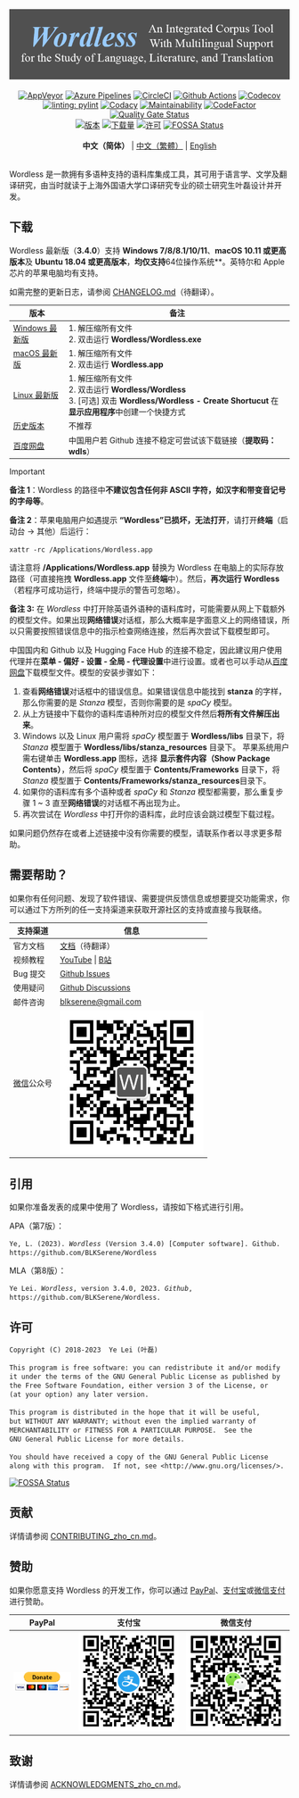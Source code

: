 <!--
# Wordless: README - Chinese (Simplified)
# Copyright (C) 2018-2023  Ye Lei (叶磊)
#
# This program is free software: you can redistribute it and/or modify
# it under the terms of the GNU General Public License as published by
# the Free Software Foundation, either version 3 of the License, or
# (at your option) any later version.
#
# This program is distributed in the hope that it will be useful,
# but WITHOUT ANY WARRANTY; without even the implied warranty of
# MERCHANTABILITY or FITNESS FOR A PARTICULAR PURPOSE.  See the
# GNU General Public License for more details.
#
# You should have received a copy of the GNU General Public License
# along with this program.  If not, see <http://www.gnu.org/licenses/>.
-->

<div align="center"><img src="/doc/wl_logo.png" alt="Wordless：一款拥有多语种支持的语料库集成工具，可用于语言学、文学及翻译研究"></div>

<br>

<div align="center">
    <a href="https://ci.appveyor.com/project/BLKSerene/wordless">
        <img src="https://ci.appveyor.com/api/projects/status/github/BLKSerene/Wordless?svg=true" alt="AppVeyor"></a>
    <a href="https://dev.azure.com/blkserene/BLKSerene%20-%20Github/_build/latest?definitionId=1&branchName=main">
        <img src="https://dev.azure.com/blkserene/BLKSerene%20-%20Github/_apis/build/status%2FBLKSerene.Wordless?branchName=main" alt="Azure Pipelines"></a>
    <a href="https://dl.circleci.com/status-badge/redirect/gh/BLKSerene/Wordless/tree/main">
        <img src="https://dl.circleci.com/status-badge/img/gh/BLKSerene/Wordless/tree/main.svg?style=svg" alt="CircleCI"></a>
    <a href="https://github.com/BLKSerene/Wordless/actions/workflows/tests.yml">
        <img src="https://github.com/BLKSerene/Wordless/actions/workflows/tests.yml/badge.svg" alt="Github Actions"></a>
    <a href="https://codecov.io/gh/BLKSerene/Wordless">
        <img src="https://codecov.io/gh/BLKSerene/Wordless/branch/main/graph/badge.svg?token=ED6TW92A7G" alt="Codecov"></a>
</div>

<div align="center">
    <a href="https://github.com/PyCQA/pylint">
        <img src="https://img.shields.io/badge/linting-pylint-yellowgreen" alt="linting: pylint"></a>
    <a href="https://app.codacy.com/gh/BLKSerene/Wordless/dashboard?utm_source=gh&utm_medium=referral&utm_content=&utm_campaign=Badge_grade">
        <img src="https://app.codacy.com/project/badge/Grade/8226d15d1c4b4268beee760f9b59b3db" alt="Codacy"></a>
    <a href="https://codeclimate.com/github/BLKSerene/Wordless/maintainability">
        <img src="https://api.codeclimate.com/v1/badges/e4d3b7664cc0a265668c/maintainability" alt="Maintainability"></a>
    <a href="https://www.codefactor.io/repository/github/blkserene/wordless">
        <img src="https://www.codefactor.io/repository/github/blkserene/wordless/badge" alt="CodeFactor"></a>
    <a href="https://sonarcloud.io/summary/new_code?id=BLKSerene_Wordless">
        <img src="https://sonarcloud.io/api/project_badges/measure?project=BLKSerene_Wordless&metric=alert_status" alt="Quality Gate Status"></a>
</div>

<div align="center">
    <a href="https://github.com/BLKSerene/Wordless/releases">
        <img src="https://img.shields.io/github/v/release/BLKSerene/Wordless?include_prereleases&label=%E7%89%88%E6%9C%AC&sort=semver" alt="版本"></a>
    <a href="#下载">
        <img src="https://img.shields.io/github/downloads/BLKSerene/Wordless/total?label=%E4%B8%8B%E8%BD%BD%E9%87%8F" alt="下载量"></a>
    <a href="/LICENSE.txt">
        <img src="https://img.shields.io/github/license/BLKSerene/Wordless?label=%E8%AE%B8%E5%8F%AF" alt="许可"></a>
    <a href="https://app.fossa.com/projects/git%2Bgithub.com%2FBLKSerene%2FWordless?ref=badge_shield">
        <img src="https://app.fossa.com/api/projects/git%2Bgithub.com%2FBLKSerene%2FWordless.svg?type=shield" alt="FOSSA Status"></a>
</div>

<br>

<div align="center">
    <b>中文（简体）</b> | <a href="/README_zho_tw.md">中文（繁體）</a> | <a href="https://github.com/BLKSerene/Wordless#readme">English</a>
</div>

<br>

Wordless 是一款拥有多语种支持的语料库集成工具，其可用于语言学、文学及翻译研究，由当时就读于上海外国语大学口译研究专业的硕士研究生叶磊设计并开发。

## 下载

Wordless 最新版（**3.4.0**）支持 **Windows 7/8/8.1/10/11**、**macOS 10.11 或更高版本**及 **Ubuntu 18.04 或更高版本**，**均仅支持**64位操作系统**。英特尔和 Apple 芯片的苹果电脑均有支持。

如需完整的更新日志，请参阅 [CHANGELOG.md](/CHANGELOG.md)（待翻译）。

版本|备注
----|---
[Windows 最新版](https://github.com/BLKSerene/Wordless/releases/download/3.4.0/wordless_3.4.0_windows.zip)|1. 解压缩所有文件<br>2. 双击运行 **Wordless/Wordless.exe**
[macOS 最新版](https://github.com/BLKSerene/Wordless/releases/download/3.4.0/wordless_3.4.0_macos.zip)|1. 解压缩所有文件<br>2. 双击运行 **Wordless.app**
[Linux 最新版](https://github.com/BLKSerene/Wordless/releases/download/3.4.0/wordless_3.4.0_linux.tar.gz)|1. 解压缩所有文件<br>2. 双击运行 **Wordless/Wordless**<br>3. [可选] 双击 **Wordless/Wordless - Create Shortucut** 在**显示应用程序**中创建一个快捷方式
[历史版本](https://github.com/BLKSerene/Wordless/releases)|不推荐
[百度网盘](https://pan.baidu.com/s/1--ZzABrDQBZlZagWlVQMbg?pwd=wdls#list/path=%2FWordless%2FWordless%203.4.0)|中国用户若 Github 连接不稳定可尝试该下载链接（**提取码：wdls**）

> [!IMPORTANT]
> **备注 1**：Wordless 的路径中**不建议包含任何非 ASCII 字符，如汉字和带变音记号的字母等**。
> 
> **备注 2**：苹果电脑用户如遇提示 **“Wordless”已损坏，无法打开**，请打开**终端**（启动台 → 其他）后运行：
> 
> <code>xattr -rc /Applications/Wordless.app</code><br>
> 
> 请注意将 **/Applications/Wordless.app** 替换为 Wordless 在电脑上的实际存放路径（可直接拖拽 **Wordless.app** 文件至**终端**中）。然后，**再次运行 Wordless**（若程序可成功运行，终端中提示的警告可忽略）。
> 
> **备注 3:** 在 *Wordless* 中打开除英语外语种的语料库时，可能需要从网上下载额外的模型文件。如果出现**网络错误**对话框，那么大概率是字面意义上的网络错误，所以只需要按照错误信息中的指示检查网络连接，然后再次尝试下载模型即可。
> 
> 中国国内和 Github 以及 Hugging Face Hub 的连接不稳定，因此建议用户使用代理并在**菜单 - 偏好 - 设置 - 全局 - 代理设置**中进行设置。或者也可以手动从[百度网盘](https://pan.baidu.com/s/1--ZzABrDQBZlZagWlVQMbg?pwd=wdls#list/path=%2FWordless%2Fmodels&parentPath=%2F)下载模型文件。模型的安装步骤如下：
> 
> 1. 查看**网络错误**对话框中的错误信息。如果错误信息中能找到 **stanza** 的字样，那么你需要的是 *Stanza* 模型，否则你需要的是 *spaCy* 模型。
> 2. 从上方链接中下载你的语料库语种所对应的模型文件然后**将所有文件解压出来**。
> 3. Windows 以及 Linux 用户需将 *spaCy* 模型置于 **Wordless/libs** 目录下，将 *Stanza* 模型置于 **Wordless/libs/stanza_resources** 目录下。 苹果系统用户需右键单击 **Wordless.app** 图标，选择 **显示套件内容（Show Package Contents）**，然后将 *spaCy* 模型置于 **Contents/Frameworks** 目录下，将 *Stanza* 模型置于 **Contents/Frameworks/stanza_resources**目录下。
> 4. 如果你的语料库有多个语种或者 *spaCy* 和 *Stanza* 模型都需要，那么重复步骤 1 ~ 3 直至**网络错误**的对话框不再出现为止。
> 5. 再次尝试在 *Wordless* 中打开你的语料库，此时应该会跳过模型下载过程。
> 
> 如果问题仍然存在或者上述链接中没有你需要的模型，请联系作者以寻求更多帮助。

## 需要帮助？

如果你有任何问题、发现了软件错误、需要提供反馈信息或想要提交功能需求，你可以通过下方所列的任一支持渠道来获取开源社区的支持或直接与我联络。

支持渠道|信息
-------|----
官方文档|[文档](/doc/doc_eng.md)（待翻译）
视频教程|[YouTube](https://www.youtube.com/@BLKSerene) \| [B站](https://space.bilibili.com/34963752/video)
Bug 提交|[Github Issues](https://github.com/BLKSerene/Wordless/issues)
使用疑问|[Github Discussions](https://github.com/BLKSerene/Wordless/discussions)
邮件咨询|[blkserene<i>@</i>gmail<i>.</i>com](mailto:blkserene@gmail.com)
[微信](https://weixin.qq.com/)公众号|![微信公众号](/imgs/wechat_official_account.jpg)

## 引用

如果你准备发表的成果中使用了 Wordless，请按如下格式进行引用。

APA（第7版）：

<pre><code>Ye, L. (2023). <i>Wordless</i> (Version 3.4.0) [Computer software]. Github. https://github.com/BLKSerene/Wordless</code></pre>

MLA（第8版）：

<pre><code>Ye Lei. <i>Wordless</i>, version 3.4.0, 2023. <i>Github</i>, https://github.com/BLKSerene/Wordless.</code></pre>

## 许可

    Copyright (C) 2018-2023  Ye Lei (叶磊)
    
    This program is free software: you can redistribute it and/or modify
    it under the terms of the GNU General Public License as published by
    the Free Software Foundation, either version 3 of the License, or
    (at your option) any later version.
    
    This program is distributed in the hope that it will be useful,
    but WITHOUT ANY WARRANTY; without even the implied warranty of
    MERCHANTABILITY or FITNESS FOR A PARTICULAR PURPOSE.  See the
    GNU General Public License for more details.
    
    You should have received a copy of the GNU General Public License
    along with this program.  If not, see <http://www.gnu.org/licenses/>.

[![FOSSA Status](https://app.fossa.com/api/projects/git%2Bgithub.com%2FBLKSerene%2FWordless.svg?type=large)](https://app.fossa.com/projects/git%2Bgithub.com%2FBLKSerene%2FWordless?ref=badge_large)

## 贡献

详情请参阅 [CONTRIBUTING_zho_cn.md](/CONTRIBUTING_zho_cn.md)。

## 赞助

如果你愿意支持 Wordless 的开发工作，你可以通过 [PayPal](https://www.paypal.com/)、[支付宝](https://www.alipay.com/)或[微信支付](https://pay.weixin.qq.com/)进行赞助。

PayPal|支付宝|微信支付
------|-----|--------
[![PayPal](/imgs/donating_paypal.gif)](https://www.paypal.com/cgi-bin/webscr?cmd=_s-xclick&hosted_button_id=V2V54NYE2YD32)|![支付宝](/imgs/donating_alipay.png)|![微信支付](/imgs/donating_wechat_pay.png)

## 致谢

详情请参阅 [ACKNOWLEDGMENTS_zho_cn.md](/ACKNOWLEDGMENTS_zho_cn.md)。
